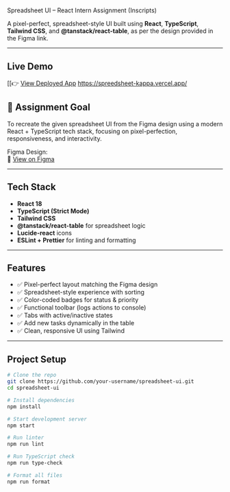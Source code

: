 # 
Spreadsheet UI – React Intern Assignment (Inscripts)

A pixel-perfect, spreadsheet-style UI built using **React**, **TypeScript**, **Tailwind CSS**, and **@tanstack/react-table**, as per the design provided in the Figma link.

---

##  Live Demo

[[👉 [View Deployed App](https://your-vercel-or-netlify-url.com)
https://spreedsheet-kappa.vercel.app/

## 🧠 Assignment Goal

To recreate the given spreadsheet UI from the Figma design using a modern React + TypeScript tech stack, focusing on pixel-perfection, responsiveness, and interactivity.

Figma Design:  
🔗 [View on Figma](https://www.figma.com/design/3nywpu5sz45RrCmwe68QZP/Intern-Design-Assigment?node-id=2-2535&t=DJGGMt8I4fiZjoIB-1)

---


##  Tech Stack

- **React 18**
- **TypeScript (Strict Mode)**
- **Tailwind CSS**
- **@tanstack/react-table** for spreadsheet logic
- **Lucide-react** icons
- **ESLint + Prettier** for linting and formatting

---

##  Features

- ✅ Pixel-perfect layout matching the Figma design
- ✅ Spreadsheet-style experience with sorting
- ✅ Color-coded badges for status & priority
- ✅ Functional toolbar (logs actions to console)
- ✅ Tabs with active/inactive states
- ✅ Add new tasks dynamically in the table
- ✅ Clean, responsive UI using Tailwind

---

## Project Setup

```bash
# Clone the repo
git clone https://github.com/your-username/spreadsheet-ui.git
cd spreadsheet-ui

# Install dependencies
npm install

# Start development server
npm start

# Run linter
npm run lint

# Run TypeScript check
npm run type-check

# Format all files
npm run format
